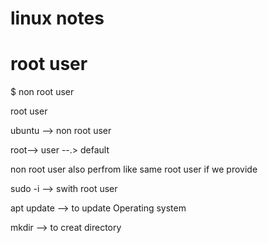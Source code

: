 # linux notes

 #  root user

$  non root user

root user


ubuntu --> non root user


root--> user --.> default


non root user also perfrom like same root user if we provide

sudo -i    --> swith root user


apt update  --> to update Operating system

mkdir <directory name>    --> to creat directory 
